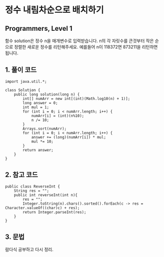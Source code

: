 # 정수 내림차순으로 배치하기

## Programmers, Level 1

함수 solution은 정수 n을 매개변수로 입력받습니다. n의 각 자릿수를 큰것부터 작은 순으로 정렬한 새로운 정수를 리턴해주세요. 예를들어 n이 118372면 873211을 리턴하면 됩니다.

## 1. 풀이 코드

```
import java.util.*;

class Solution {
    public long solution(long n) {
        int[] numArr = new int[(int)(Math.log10(n) + 1)];
        long answer = 0;
        int mul = 1;
        for (int i = 0; i < numArr.length; i++) {
            numArr[i] = (int)(n%10);
            n /= 10;
        }
        Arrays.sort(numArr);
        for (int i = 0; i < numArr.length; i++) {
            answer += (long)(numArr[i]) * mul;
            mul *= 10;
        }
        return answer;
    }
}
```

## 2. 참고 코드

```
public class ReverseInt {
    String res = "";
    public int reverseInt(int n){
        res = "";
        Integer.toString(n).chars().sorted().forEach(c -> res = Character.valueOf((char)c) + res);
        return Integer.parseInt(res);
    }
}
```

## 3. 문법

람다식 공부하고 다시 정리.
